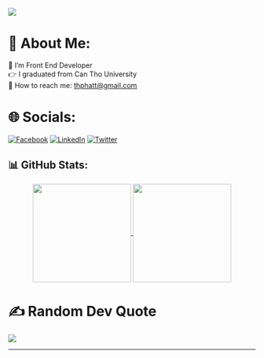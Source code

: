 
[![](https://visitcount.itsvg.in/api?id=thuanphatt&icon=0&color=0)](https://visitcount.itsvg.in)

# 💫 About Me:
🔭 I’m Front End Developer<br>👉 I graduated from Can Tho University<br>📧 How to reach me: thphatt@gmail.com <br>

# 🌐 Socials:

[![Facebook](https://img.shields.io/badge/Facebook-%231877F2.svg?logo=Facebook&logoColor=white)](https://facebook.com/nthuanphatt) [![LinkedIn](https://img.shields.io/badge/LinkedIn-%230077B5.svg?logo=linkedin&logoColor=white)](https://www.linkedin.com/in/thuanphatt/) [![Twitter](https://img.shields.io/badge/Twitter-%231DA1F2.svg?logo=Twitter&logoColor=white)](https://twitter.com/thuan_phatt)

## 📊 GitHub Stats:

<p align="center"><a href="https://github.com/thuanphatt/github-readme-stats">
  <img height=200 align="center" src="https://github-readme-stats.vercel.app/api?username=thuanphatt&theme=gotham" />
</a>
<a href="https://github.com/thuanphatt/convoychat">
  <img height=200 align="center" src="https://github-readme-stats.vercel.app/api/top-langs?username=thuanphatt&layout=compact&langs_count=8&card_width=320&theme=gotham" />
</a> </p>

# ✍️ Random Dev Quote

![](https://quotes-github-readme.vercel.app/api?type=horizontal&theme=gotham)

---

